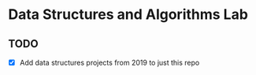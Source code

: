 # Data Structures and Algorithms Lab

## TODO

- [x] Add data structures projects from 2019 to just this repo

